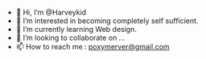 - 👋 Hi, I’m @Harveykid
- 👀 I’m interested in becoming completely self sufficient.
- 🌱 I’m currently learning Web design. 
- 💞️ I’m looking to collaborate on ...
- 📫 How to reach me : poxymerver@gmail.com

<!---
Harveykid/Harveykid is a ✨ special ✨ repository because its `README.md` (this file) appears on your GitHub profile.
You can click the Preview link to take a look at your changes.
--->
